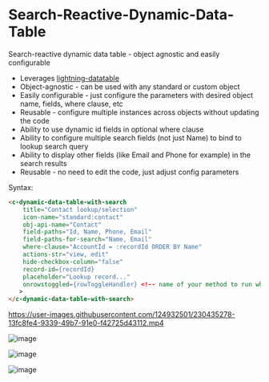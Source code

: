 # Search-Reactive-Dynamic-Data-Table
Search-reactive dynamic data table - object agnostic and easily configurable
* Leverages [lightning-datatable](https://developer.salesforce.com/docs/component-library/bundle/lightning-datatable/example)
* Object-agnostic - can be used with any standard or custom object
* Easily configurable - just configure the parameters with desired object name, fields, where clause, etc
* Reusable - configure multiple instances across objects without updating the code
* Ability to use dynamic id fields in optional where clause
* Ability to configure multiple search fields (not just Name) to bind to lookup search query
* Ability to display other fields (like Email and Phone for example) in the search results
* Reusable - no need to edit the code, just adjust config parameters

Syntax:
```html
<c-dynamic-data-table-with-search
    title="Contact lookup/selection"
    icon-name="standard:contact"
    obj-api-name="Contact"
    field-paths="Id, Name, Phone, Email"
    field-paths-for-search="Name, Email"
    where-clause="AccountId = :recordId ORDER BY Name"
    actions-str="view, edit"
    hide-checkbox-column="false"
    record-id={recordId}
    placeholder="Lookup record..."
    onrowstoggled={rowToggleHandler} <!-- name of your method to run when user toggles the checkbox on a row -->
   >
</c-dynamic-data-table-with-search>
```

https://user-images.githubusercontent.com/124932501/230435278-13fc8fe4-9339-49b7-91e0-f42725d43112.mp4


![image](https://user-images.githubusercontent.com/124932501/229316105-ae37e46f-f76a-4e92-b491-b78bfcac6127.png)

![image](https://user-images.githubusercontent.com/124932501/229316126-d00f6f68-e621-4845-af72-7ff8e5543f89.png)

![image](https://user-images.githubusercontent.com/124932501/229316134-97d17df6-678c-4c85-a8c9-7ec2324febff.png)
